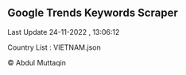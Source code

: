 

## Google Trends Keywords Scraper 
 
Last Update 24-11-2022 , 13:06:12

Country List :
VIETNAM.json



© Abdul Muttaqin 
